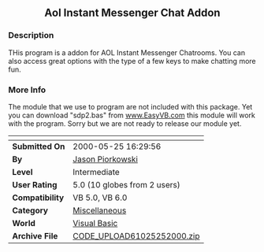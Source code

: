 ﻿<div align="center">

## Aol Instant Messenger Chat Addon


</div>

### Description

THis program is a addon for AOL Instant Messenger Chatrooms. You can also access great options with the type of a few keys to make chatting more fun.
 
### More Info
 
The module that we use to program are not included with this package. Yet you can download "sdp2.bas" from www.EasyVB.com this module will work with the program. Sorry but we are not ready to release our module yet.


<span>             |<span>
---                |---
**Submitted On**   |2000-05-25 16:29:56
**By**             |[Jason Piorkowski](https://github.com/Planet-Source-Code/PSCIndex/blob/master/ByAuthor/jason-piorkowski.md)
**Level**          |Intermediate
**User Rating**    |5.0 (10 globes from 2 users)
**Compatibility**  |VB 5\.0, VB 6\.0
**Category**       |[Miscellaneous](https://github.com/Planet-Source-Code/PSCIndex/blob/master/ByCategory/miscellaneous__1-1.md)
**World**          |[Visual Basic](https://github.com/Planet-Source-Code/PSCIndex/blob/master/ByWorld/visual-basic.md)
**Archive File**   |[CODE\_UPLOAD61025252000\.zip](https://github.com/Planet-Source-Code/jason-piorkowski-aol-instant-messenger-chat-addon__1-8359/archive/master.zip)








